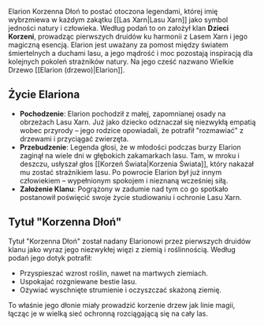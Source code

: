 Elarion Korzenna Dłoń to postać otoczona legendami, której imię wybrzmiewa w każdym zakątku [[Las Xarn|Lasu Xarn]] jako symbol jedności natury i człowieka. Według podań to on założył klan **Dzieci Korzeni**, prowadząc pierwszych druidów ku harmonii z Lasem Xarn i jego magiczną esencją. Elarion jest uważany za pomost między światem śmiertelnych a duchami lasu, a jego mądrość i moc pozostają inspiracją dla kolejnych pokoleń strażników natury. Na jego cześć nazwano Wielkie Drzewo [[Elarion (drzewo)|Elarion]].

## **Życie Elariona**

- **Pochodzenie**: Elarion pochodził z małej, zapomnianej osady na obrzeżach Lasu Xarn. Już jako dziecko odznaczał się niezwykłą empatią wobec przyrody – jego rodzice opowiadali, że potrafił "rozmawiać" z drzewami i przyciągać zwierzęta.
- **Przebudzenie**: Legenda głosi, że w młodości podczas burzy Elarion zaginął na wiele dni w głębokich zakamarkach lasu. Tam, w mroku i deszczu, usłyszał głos [[Korzeń Świata|Korzenia Świata]], który nakazał mu zostać strażnikiem lasu. Po powrocie Elarion był już innym człowiekiem – wypełnionym spokojem i nieznaną wcześniej siłą.
- **Założenie Klanu**: Pogrążony w zadumie nad tym co go spotkało postanowił poświęcić swoje życie studiowaniu i ochronie Lasu Xarn.

## **Tytuł "Korzenna Dłoń"**

Tytuł "Korzenna Dłoń" został nadany Elarionowi przez pierwszych druidów klanu jako wyraz jego niezwykłej więzi z ziemią i roślinnością. Według podań jego dotyk potrafił:

- Przyspieszać wzrost roślin, nawet na martwych ziemiach.
- Uspokajać rozgniewane bestie lasu.
- Ożywiać wyschnięte strumienie i oczyszczać skażoną ziemię.

To właśnie jego dłonie miały prowadzić korzenie drzew jak linie magii, łącząc je w wielką sieć ochronną rozciągającą się na cały las.